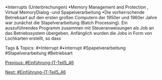 •Interrupts (Unterbrechungen)
•Memory Management and Protection , Virtual MemoryDialog -und Spapelverarbeitung
•Die vorherrschende Betriebsart auf den ersten großen Computern der 1950er und 1960er Jahre war zunächst die 
Stapelverarbeitung (Batch Processing). Ein auszuführendes Programm zusammen mit Steueranweisungen als Job 
an das Betriebssystem übergeben. Anfänglich wurden die Jobs in Form von Lochkarten erstellt, so dass 

   Tags & Topics:
   #•Interrupt
   #•interrupt
   #Spapelverarbeitung
   #Stapelverarbeitung
   #Betriebsart

[Previous: #Einführung-IT-Teil5_46](Einführung-IT-Teil5_46.md)

[Next: #Einführung-IT-Teil5_46](Einführung-IT-Teil5_46.md)